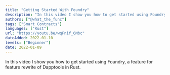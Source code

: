 ```yaml
---
title: "Getting Started With Foundry"
description: "In this video I show you how to get started using Foundry, a feature for feature rewrite of Dapptools in Rust."
authors: ["@what_the_func"]
tags: ["Smart Contracts"]
languages: ["Rust"]
url: "https://youtu.be/wqFnif_6Mbc"
dateAdded: 2022-01-10
levels: ["Beginner"]
date: 2022-01-09
---
```


In this video I show you how to get started using Foundry, a feature for feature rewrite of Dapptools in Rust.